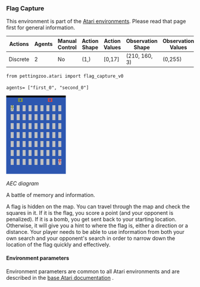 
### Flag Capture

This environment is part of the [Atari environments](../atari.md). Please read that page first for general information.

| Actions | Agents  | Manual Control | Action Shape | Action Values | Observation Shape | Observation Values |
|---------|---------|----------------|--------------|---------------|-------------------|--------------------|
| Discrete  | 2 | No      | (1,)    | [0,17]         | (210, 160, 3)         | (0,255)            |

`from pettingzoo.atari import flag_capture_v0`

`agents= ["first_0", "second_0"]`

![flag_capture gif](atari_flag_capture.gif)

*AEC diagram*


A battle of memory and information.

A flag is hidden
on the map.
You can travel through the map and check
the squares in it. If it is the flag,
you score a point (and your opponent is penalized).
If it is a bomb, you get sent back to your starting location.
Otherwise, it will give you a hint to where the flag is,
either a direction or a distance.
Your player needs to be able to use information from both
your own search and your opponent's search in order to
narrow down the location of the flag quickly and effectively.


#### Environment parameters

Environment parameters are common to all Atari environments and are described in the [base Atari documentation](../atari.md) .

